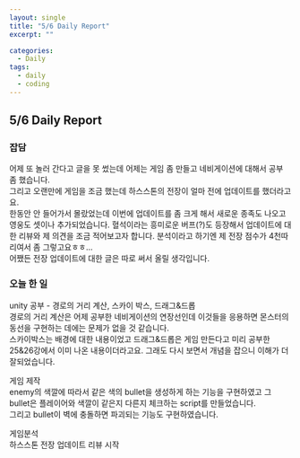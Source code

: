 ```yaml
---
layout: single
title: "5/6 Daily Report"
excerpt: ""

categories:
  - Daily
tags:
  - daily
  - coding
---
```


## 5/6 Daily Report  

### 잡담  
어제 또 놀러 간다고 글을 못 썼는데 어제는 게임 좀 만들고 네비게이션에 대해서 공부 좀 했습니다.  
그리고 오랜만에 게임을 조금 했는데 하스스톤의 전장이 얼마 전에 업데이트를 했더라고요.  
한동안 안 들어가서 몰랐었는데 이번에 업데이트를 좀 크게 해서 새로운 종족도 나오고 영웅도 셋이나 추가되었습니다. 혈석이라는 흥미로운 버프(?)도 등장해서 업데이트에 대한 리뷰와 제 의견을 조금 적어보고자 합니다. 분석이라고 하기엔 제 전장 점수가 4천따리여서 좀 그렇고요ㅎㅎ...  
어쨌든 전장 업데이트에 대한 글은 따로 써서 올릴 생각입니다.

### 오늘 한 일
unity 공부 - 경로의 거리 계산, 스카이 박스, 드래그&드롭  
경로의 거리 계산은 어제 공부한 네비게이션의 연장선인데 이것들을 응용하면 몬스터의 동선을 구현하는 데에는 문제가 없을 것 같습니다.  
스카이박스는 배경에 대한 내용이었고 드래그&드롭은 게임 만든다고 미리 공부한 25&26강에서 이미 나온 내용이더라고요. 그래도 다시 보면서 개념을 잡으니 이해가 더 잘되었습니다.  

게임 제작  
enemy의 색깔에 따라서 같은 색의 bullet을 생성하게 하는 기능을 구현하였고 그 bullet은 플레이어와 색깔이 같은지 다른지 체크하는 script를 만들었습니다.  
그리고 bullet이 벽에 충돌하면 파괴되는 기능도 구현하였습니다.  

게임분석  
하스스톤 전장 업데이트 리뷰 시작